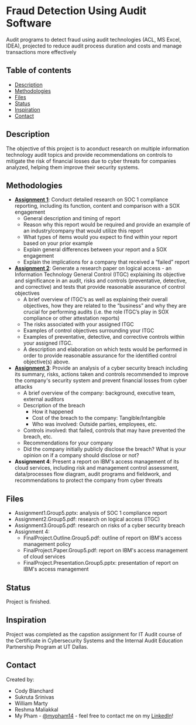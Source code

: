 # Fraud Detection Using Audit Software
Audit programs to detect fraud using audit technologies (ACL, MS Excel, IDEA), projected to reduce audit process duration and costs and manage transactions more effectively

## Table of contents
* [Description](#description)
* [Methodologies](#methodologies)
* [Files](#files)
* [Status](#status)
* [Inspiration](#inspiration)
* [Contact](#contact)

## Description

The objective of this project is to aconduct research on multiple information technology audit topics and provide recommendations on controls to mitigate the risk of financial losses due to cyber threats for companies analyzed, helping them improve their security systems.

## Methodologies
* [**Assignment 1**](https://github.com/mypham14/it-audit-reports/blob/master/Assignment1.Group5.pptx): Conduct detailed research on SOC 1 compliance reporting, including its function, content and comparison with a SOX engagement
  - General description and timing of report
  - Reason why this report would be required and provide an example of an industry/company that would utilize this report
  - What types of items would you expect to find within your report based on your prior example
  - Explain general differences between your report and a SOX engagement
  - Explain the implications for a company that received a “failed” report
* [**Assignment 2**](https://github.com/mypham14/it-audit-reports/blob/master/Assignment2.Group5.pdf): Generate a research paper on logical access - an Information Technology General Control (ITGC) explaining its objective and significance in an audit, risks and controls (preventative, detective, and corrective) and tests that provide reasonable assurance of control objectives
  - A brief overview of ITGC’s as well as explaining their overall objectives, how they are related to the “business” and why they are crucial for performing audits (i.e. the role ITGC’s play in SOX compliance or other attestation reports)
  - The risks associated with your assigned ITGC
  - Examples of control objectives surrounding your ITGC
  - Examples of preventative, detective, and corrective controls within your assigned ITGC.
  - A description and elaboration on which tests would be performed in order to provide
reasonable assurance for the identified control objective(s) above.
* [**Assignment 3**](https://github.com/mypham14/it-audit-reports/blob/master/Assignment3.Group5.pdf): Provide an analysis of a cyber security breach including its summary, risks, actions taken and controls recommended to improve the company's security system and prevent financial losses from cyber attacks
  - A brief overview of the company: background, executive team, external auditors
  - Description of the breach
    - How it happened
    - Cost of the breach to the company: Tangible/Intangible
    - Who was involved: Outside parties, employees, etc.
  - Controls involved: that failed, controls that may have prevented the breach, etc.
  - Recommendations for your company
  - Did the company initially publicly disclose the breach? What is your opinion on if a company should disclose or not?
* **Assignment 4**: Present a report on IBM's access management of its cloud services, including risk and management control assessment, data/processes flow diagram, audit programs and fieldwork, and recommendations to protect the company from cyber threats

## Files
* Assignment1.Group5.pptx: analysis of SOC 1 compliance report
* Assignment2.Group5.pdf: research on logical access (ITGC)
* Assignment3.Group5.pdf: research on risks of a cyber security breach
* Assignment 4:
  * FinalProject.Outline.Group5.pdf: outline of report on IBM's access management policy
  * FinalProject.Paper.Group5.pdf: report on IBM's access management of cloud services
  * FinalProject.Presentation.Group5.pptx: presentation of report on IBM's access management

## Status
Project is finished.

## Inspiration
Project was completed as the capstion assignment for IT Audit course of the Certificate in Cybersecurity Systems and the Internal Audit Education Partnership Program at UT Dallas.

## Contact
Created by:
* Cody Blanchard
* Sukruta Srinivas
* William Marty
* Reshma Maliakkal
* My Pham - [@mypham14](https://github.com/mypham14/) - feel free to contact me on my [LinkedIn](https://www.linkedin.com/in/mytrapham)!
